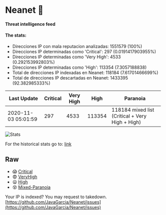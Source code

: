 # Neanet :hocho:
#### Threat intelligence feed
#### The stats:

- Direcciones IP con mala reputacion analizadas: 1551579 (100%)
- Direcciones IP determinadas como 'Critical':  297 (0.0191417903955%)
- Direcciones IP determinadas como 'Very High':  4533 (0.292153992803%)
- Direcciones IP determinadas como 'High':  113354 (7.3057188838)
- Total de direcciones IP indexadas en Neanet:  118184 (7.61701466699%)
- Total de direcciones IP descartadas en Neanet:  1433395 (92.382985333%)

| Last Update | Critical | Very High | High | Paranoia |
| --- | --- | --- | --- | --- |
| 2020-11-03 05:01:59 | 297 | 4533 | 113354 | 118184 mixed list (Critical + Very High + High)|

![Stats](https://docs.google.com/spreadsheets/d/e/2PACX-1vSnaNMIXVabIpDJjufMlzH7poXnshF3mgd8Is1g9ytUEzVsP5my4Trn8f-xkoLLQ38xpL3HtmUexLo6/pubchart?oid=501124687&format=image)

For the historical stats go to: [link](/stats.csv)
## Raw
- :scream: [Critical](https://raw.githubusercontent.com/JavaGarcia/Neanet/master/blacklists/neanet_critical.txt)
- :fearful: [VeryHigh](https://raw.githubusercontent.com/JavaGarcia/Neanet/master/blacklists/neanet_veryHigh.txtt)
- :frowning: [High](https://raw.githubusercontent.com/JavaGarcia/Neanet/master/blacklists/neanet_high.txt)
- :dizzy_face: [Mixed-Paranoia](https://raw.githubusercontent.com/JavaGarcia/Neanet/master/blacklists/neanet_all.txt)


Your IP is indexed? You may request to takedown. [https://github.com/JavaGarcia/Neanet/issues](https://github.com/JavaGarcia/Neanet/issues)









































































































































































































































































































































































































































































































































































































































































































































































































































































































































































































































































































































































































































































































































































































































































































































































































































































































































































































































































































































